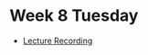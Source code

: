 # Week 8 Tuesday
- [Lecture Recording](https://drive.google.com/file/d/1DHnkM9gAWGRocvtldAKeHaELbdBNludl/view?usp=sharing)